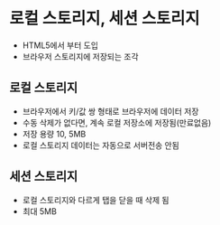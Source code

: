 # 로컬 스토리지, 세션 스토리지
- HTML5에서 부터 도입
- 브라우저 스토리지에 저장되는 조각

## 로컬 스토리지
- 브라우저에서 키/값 쌍 형태로 브라우저에 데이터 저장
- 수동 삭제가 없다면, 계속 로컬 저장소에 저장됨(만료없음)
- 저장 용량 10, 5MB
- 로컬 스토리지 데이터는 자동으로 서버전송 안됨

## 세션 스토리지 
- 로컬 스토리지와 다르게 탭을 닫을 때 삭제 됨
- 최대 5MB
